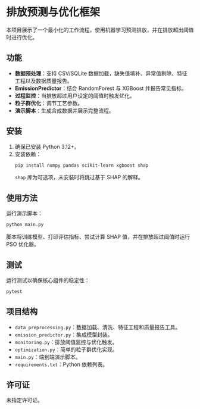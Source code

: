 # 排放预测与优化框架

本项目展示了一个最小化的工作流程，使用机器学习预测排放，并在排放超出阈值时进行优化。

## 功能
- **数据预处理**：支持 CSV/SQLite 数据加载，缺失值填补、异常值剔除、特征
  工程以及数据质量报告。
- **EmissionPredictor**：结合 RandomForest 与 XGBoost 并报告常见指标。
- **过程监控**：当排放超过用户设定的阈值时触发优化。
- **粒子群优化**：调节工艺参数。
- **演示脚本**：生成合成数据并展示完整流程。

## 安装
1. 确保已安装 Python 3.12+。
2. 安装依赖：
   ```bash
   pip install numpy pandas scikit-learn xgboost shap
   ```
   `shap` 库为可选项，未安装时将跳过基于 SHAP 的解释。

## 使用方法
运行演示脚本：
```bash
python main.py
```
脚本将训练模型、打印评估指标、尝试计算 SHAP 值，并在排放超过阈值时运行 PSO 优化器。

## 测试
运行测试以确保核心组件的稳定性：
```bash
pytest
```

## 项目结构
- `data_preprocessing.py`：数据加载、清洗、特征工程和质量报告工具。
- `emission_predictor.py`：集成模型封装。
- `monitoring.py`：排放阈值监控与优化触发。
- `optimization.py`：简单的粒子群优化实现。
- `main.py`：端到端演示脚本。
- `requirements.txt`：Python 依赖列表。

## 许可证
未指定许可证。
